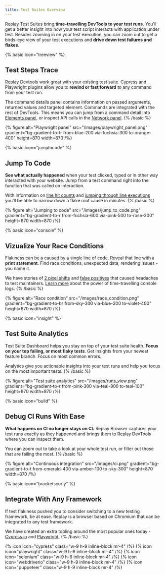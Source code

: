 ```yaml
---
title: Test Suites Overview
---
```


Replay Test Suites bring **time-travelling DevTools to your test runs**. You’ll get a better insight into how your test script interacts with application under test. Besides zooming in on your test execution, you can zoom out to get a birds-eye view of your test executions and **drive down test failures and flakes**.

{% basic icon="treeview" %}

## Test Steps Trace

Replay Devtools work great with your existing test suite. Cypress and Playwright plugins allow you to **rewind or fast forward** to any command from your test run.

The command details panel contains information on passed arguments, returned values and targeted element. Commands are integrated with the rest of DevTools. This means you can jump from a command detail into [Elements panel](/browser-devtools/elements-panel), or inspect API calls in the [Network panel](/browser-devtools/network-monitor).
{% /basic %}

{% figure
    alt="Playwright panel"
    src="/images/playwright_panel.png"
    gradient="bg-gradient-to-tr from-blue-200 via-fuchsia-300 to-orange-400"
    height=870
    width=870
/%}

{% basic icon="jumptocode" %}

## Jump To Code

**See what actually happened** when your test clicked, typed or in other way interacted with your website. Jump from a test command right into the function that was called on interaction.

With information on [line hit counts](/browser-devtools/source-viewer#hit-counts) and [jumping through line executions](/browser-devtools/source-viewer#jumping-to-a-line) you’ll be able to narrow down a flake root cause in minutes.
{% /basic %}

{% figure
    alt="Jumping to code"
    src="/images/jump_to_code.png"
    gradient="bg-gradient-to-r from-fuchsia-600 via-pink-500 to-rose-200"
    height=870
    width=870
/%}

{% basic icon="console" %}

## Vizualize Your Race Conditions

Flakiness can be a caused by a single line of code. Reveal that line with a **print statement**. Find race conditions, unexpected data, rendering issues - you name it.

We have stories of [2 pixel shifts](https://blog.replay.io/a-journey-of-driving-down-test-flakes-to-0percent-at-metabase-part-3) and [false positives](https://blog.replay.io/finding-%22false-positive%22-tests-with-replay.io) that caused headaches to test maintainers. [Learn more](/time-travel-intro/add-console-logs-on-the-fly) about the power of time-travelling console logs.
{% /basic %}

{% figure
    alt="Race condition"
    src="/images/race_condition.png"
    gradient="bg-gradient-to-br from-sky-300 via-blue-300 to-violet-400"
    height=870
    width=870
/%}

{% basic icon="insight" %}

## Test Suite Analytics

Test Suite Dashboard helps you stay on top of your test suite health. **Focus on your top failing, or most flaky tests**. Get insights from your newest feature branch. Focus on most common errors.

Analytics give you actionable insights into your test runs and help you focus on the most important tests.
{% /basic %}

{% figure
    alt="Test suite analytics"
    src="/images/runs_view.png"
    gradient="bg-gradient-to-r from-pink-300 via-teal-800 to-teal-100"
    height=870
    width=870
/%}

{% basic icon="build" %}

## Debug CI Runs With Ease

**What happens on CI no longer stays on CI.** Replay Browser captures your test runs exactly as they happened and brings them to Replay DevTools where you can inspect them.

You can zoom out to take a look at your whole test run, or filter out those that are failing the most.
{% /basic %}

{% figure
    alt="Continuous integration"
    src="/images/ci.png"
    gradient="bg-gradient-to-t from-emerald-400 via-amber-100 to-sky-300"
    height=870
    width=870
/%}

{% basic icon="bracketscurly" %}

## Integrate With Any Framework

If test flakiness pushed you to consider switching to a new testing framework, be at ease. Replay is a browser based on Chromium that can be integrated to any test framework.

We have created an extra tooling around the most popular ones today - [Cypress.io](/test-runners/cypress-io) and [Playwright](/test-runners/playwright/record-your-first-replay).
{% /basic %}

{% icon icon="cypress" class="w-9 h-9 inline-block mr-4" /%}
{% icon icon="playwright" class="w-9 h-9 inline-block mr-4" /%}
{% icon icon="selenium" class="w-9 h-9 inline-block mr-4" /%}
{% icon icon="webdriverio" class="w-9 h-9 inline-block mr-4" /%}
{% icon icon="puppeteer" class="w-9 h-9 inline-block mr-4" /%}
